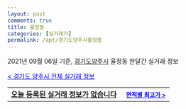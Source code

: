 ```yaml
---
layout: post
comments: true
title: 율정동
categories: [실거래가]
permalink: /apt/경기도양주시율정동
---
```


2021년 09월 06일 기준, <a href="/apt/경기도양주시">경기도양주시</a> 율정동 한달간 실거래 정보

<a style="color: blue;" href="/apt/경기도양주시">< 경기도 양주시 전체 실거래 정보</a>
<!---- start ---->
<table>
  <tr>
    <td colspan="4" style="font-weight: bold;"><a href="/apt/경기도양주시율정동{name_without_space}">오늘 등록된 실거래 정보가 없습니다</a> &nbsp;&nbsp;&nbsp; <a style="color: blue; font-size: smaller;" href="/apt/경기도양주시율정동{name_without_space}">면적별 최고가 ></a></td>
  </tr>
    
</table>
<!---- end ---->
    